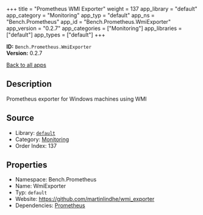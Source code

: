 ﻿+++
title = "Prometheus WMI Exporter"
weight = 137
app_library = "default"
app_category = "Monitoring"
app_typ = "default"
app_ns = "Bench.Prometheus"
app_id = "Bench.Prometheus.WmiExporter"
app_version = "0.2.7"
app_categories = ["Monitoring"]
app_libraries = ["default"]
app_types = ["default"]
+++

**ID:** `Bench.Prometheus.WmiExporter`  
**Version:** 0.2.7  
<!--more-->

[Back to all apps](/apps/)

## Description
Prometheus exporter for Windows machines using WMI

## Source

* Library: [`default`](/app_libraries/default)
* Category: [Monitoring](/app_categories/monitoring)
* Order Index: 137

## Properties

* Namespace: Bench.Prometheus
* Name: WmiExporter
* Typ: `default`
* Website: <https://github.com/martinlindhe/wmi_exporter>
* Dependencies: [Prometheus](/apps/Bench.Prometheus)

